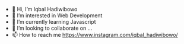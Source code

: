 - 👋 Hi, I’m Iqbal Hadiwibowo
- 👀 I’m interested in Web Development
- 🌱 I’m currently learning Javascript
- 💞️ I’m looking to collaborate on ...
- 📫 How to reach me https://www.instagram.com/iqbal_hadiwibowo/

<!---
IqbalHadiwibowo15/IqbalHadiwibowo15 is a ✨ special ✨ repository because its `README.md` (this file) appears on your GitHub profile.
You can click the Preview link to take a look at your changes.
--->
